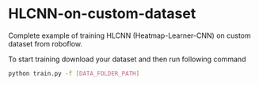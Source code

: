 # HLCNN-on-custom-dataset
Complete example of training HLCNN (Heatmap-Learner-CNN) on custom dataset from roboflow.

To start training download your dataset and then run following command

```bash
python train.py -f [DATA_FOLDER_PATH]
```
